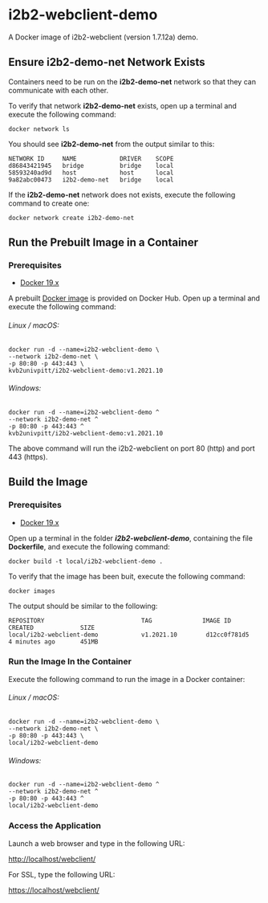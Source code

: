 # i2b2-webclient-demo

A Docker image of i2b2-webclient (version 1.7.12a) demo.

## Ensure i2b2-demo-net Network Exists

Containers need to be run on the **i2b2-demo-net** network so that they can communicate with each other.

To verify that network **i2b2-demo-net** exists, open up a terminal and execute the following command:

```
docker network ls
```

You should see **i2b2-demo-net** from the output similar to this:

```
NETWORK ID     NAME            DRIVER    SCOPE
d86843421945   bridge          bridge    local
58593240ad9d   host            host      local
9a82abc00473   i2b2-demo-net   bridge    local
```

If the **i2b2-demo-net** network does not exists, execute the following command to create one:

```
docker network create i2b2-demo-net
```

## Run the Prebuilt Image in a Container

### Prerequisites

- [Docker 19.x](https://docs.docker.com/get-docker/)

A prebuilt [Docker image](https://hub.docker.com/r/kvb2univpitt/i2b2-webclient-demo) is provided on Docker Hub.  Open up a terminal and execute the following command:

###### Linux / macOS:

```
docker run -d --name=i2b2-webclient-demo \
--network i2b2-demo-net \
-p 80:80 -p 443:443 \
kvb2univpitt/i2b2-webclient-demo:v1.2021.10
```

###### Windows:

```
docker run -d --name=i2b2-webclient-demo ^
--network i2b2-demo-net ^
-p 80:80 -p 443:443 ^
kvb2univpitt/i2b2-webclient-demo:v1.2021.10
```

The above command will run the i2b2-webclient on port 80 (http) and port 443 (https).

## Build the Image

### Prerequisites

- [Docker 19.x](https://docs.docker.com/get-docker/)

Open up a terminal in the folder ***i2b2-webclient-demo***, containing the file **Dockerfile**, and execute the following command:

```
docker build -t local/i2b2-webclient-demo .
```

To verify that the image has been buit, execute the following command:

```
docker images
```

The output should be similar to the following:

```
REPOSITORY                           TAG              IMAGE ID       CREATED             SIZE
local/i2b2-webclient-demo            v1.2021.10        d12cc0f781d5   4 minutes ago       451MB
```

### Run the Image In the Container

Execute the following command to run the image in a Docker container:

###### Linux / macOS:

```
docker run -d --name=i2b2-webclient-demo \
--network i2b2-demo-net \
-p 80:80 -p 443:443 \
local/i2b2-webclient-demo
```

###### Windows:

```
docker run -d --name=i2b2-webclient-demo ^
--network i2b2-demo-net ^
-p 80:80 -p 443:443 ^
local/i2b2-webclient-demo
```

### Access the Application

Launch a web browser and type in the following URL:

[http://localhost/webclient/](http://localhost/webclient/)

For SSL, type the following URL:

[https://localhost/webclient/](https://localhost/webclient/)

